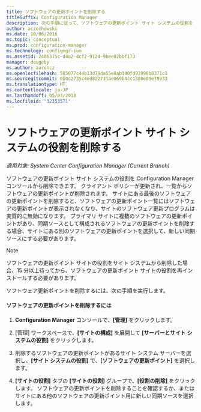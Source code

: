 ```yaml
---
title: ソフトウェアの更新ポイントを削除する
titleSuffix: Configuration Manager
description: 次の手順に従って、ソフトウェアの更新ポイント サイト システムの役割を Configuration Manager コンソールから削除できます。
author: aczechowski
ms.date: 10/06/2016
ms.topic: conceptual
ms.prod: configuration-manager
ms.technology: configmgr-sum
ms.assetid: 2486375c-d4a2-4cf2-9124-9bee02bbf173
manager: dougeby
ms.author: aaroncz
ms.openlocfilehash: 585077c44b13d79da55e8ab140fd93998b8371c1
ms.sourcegitcommit: 0b0c2735c4ed822731ae069b4cc1380e89e78933
ms.translationtype: HT
ms.contentlocale: ja-JP
ms.lasthandoff: 05/03/2018
ms.locfileid: "32353571"
---
```

#  <a name="BKMK_RemoveSUP"></a> ソフトウェアの更新ポイント サイト システムの役割を削除する  

*適用対象: System Center Configuration Manager (Current Branch)*

ソフトウェアの更新ポイント サイト システムの役割を Configuration Manager コンソールから削除できます。 クライアント ポリシーが更新され、一覧からソフトウェアの更新ポイントが削除されます。 サイトにある最後のソフトウェアの更新ポイントを削除すると、ソフトウェアの更新ポイント一覧にはソフトウェアの更新ポイントが表示されなくなり、サイトのソフトウェア更新プログラムは実質的に無効になります。 プライマリ サイトに複数のソフトウェアの更新ポイントがあり、同期ソースとして構成されるソフトウェアの更新ポイントを削除する場合、サイトにある別のソフトウェアの更新ポイントを選択して、新しい同期ソースにする必要があります。  

> [!NOTE]  
>  ソフトウェアの更新ポイント サイトの役割をサイト システムから削除した場合、15 分以上待ってから、ソフトウェアの更新ポイント サイトの役割を再インストールする必要があります。  

 ソフトウェア更新ポイントを削除するには、次の手順を実行します。  

#### <a name="to-remove-the-software-update-point"></a>ソフトウェアの更新ポイントを削除するには  

1.  **Configuration Manager** コンソールで、**[管理]** をクリックします。  

2.  [管理] ワークスペースで、**[サイトの構成]** を展開して **[サーバーとサイト システムの役割]** をクリックします。  

3.  削除するソフトウェアの更新ポイントがあるサイト システム サーバーを選択し、**[サイト システムの役割]** で、**[ソフトウェアの更新ポイント]** を選択します。  

4.  **[サイトの役割]** タブの **[サイトの役割]** グループで、**[役割の削除]** をクリックします。 ソフトウェアの更新ポイントを削除することを確認するか、またはサイトにある他のソフトウェアの更新ポイント用に新しい同期ソースを選択します。  
